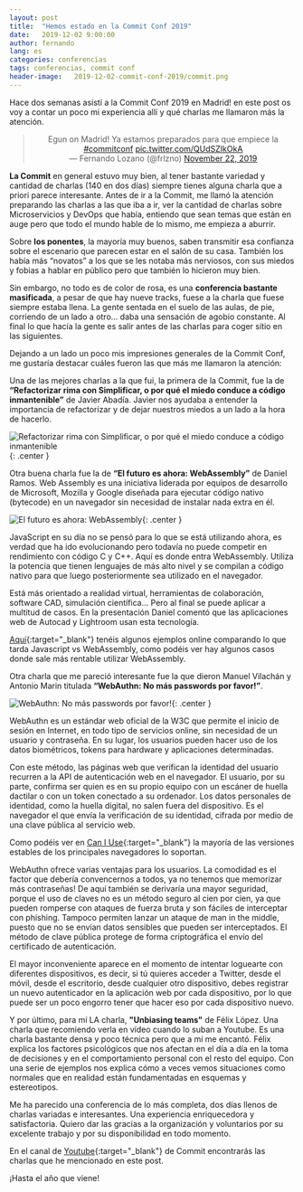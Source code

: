 ```yaml
---
layout: post
title:  "Hemos estado en la Commit Conf 2019"
date:   2019-12-02 9:00:00
author: fernando
lang: es
categories: conferencias
tags: conferencias, commit conf
header-image:	2019-12-02-commit-conf-2019/commit.png
---
```


Hace dos semanas asistí a la Commit Conf 2019 en Madrid! en este post os voy a contar un poco mi experiencia allí y qué charlas me llamaron más la atención.

<center>
<blockquote class="twitter-tweet">
<div dir="ltr" lang="es">
Egun on Madrid! Ya estamos preparados para que empiece la <a href="https://twitter.com/hashtag/commitconf?src=hash&amp;ref_src=twsrc%5Etfw">#commitconf</a> <a href="https://t.co/QUdSZIkOkA">pic.twitter.com/QUdSZIkOkA</a></div>
— Fernando Lozano (@frlzno) <a href="https://twitter.com/frlzno/status/1197791163169886208?ref_src=twsrc%5Etfw">November 22, 2019</a></blockquote>
</center>
<script async="" charset="utf-8" src="https://platform.twitter.com/widgets.js"></script>

**La Commit** en general estuvo muy bien, al tener bastante variedad y cantidad de charlas (140 en dos días) siempre tienes alguna charla que a priori parece interesante. Antes de ir a la Commit, me llamó la atención preparando las charlas a las que iba a ir, ver la cantidad de charlas sobre Microservicios y DevOps que había, entiendo que sean temas que están en auge pero que todo el mundo hable de lo mismo, me empieza a aburrir.

Sobre **los ponentes**, la mayoría muy buenos, saben transmitir esa confianza sobre el escenario que parecen estar en el salón de su casa. También los había más “novatos” a los que se les notaba más nerviosos, con sus miedos y fobias a hablar en público pero que también lo hicieron muy bien.

Sin embargo, no todo es de color de rosa, es una **conferencia bastante masificada**, a pesar de que hay nueve tracks, fuese a la charla que fuese siempre estaba llena. La gente sentada en el suelo de las aulas, de pie, corriendo de un lado a otro... daba una sensación de agobio constante. Al final lo que hacía la gente es salir antes de las charlas para coger sitio en las siguientes.

Dejando a un lado un poco mis impresiones generales de la Commit Conf, me gustaría destacar cuáles fueron las que más me llamaron la atención:

Una de las mejores charlas a la que fui, la primera de la Commit, fue la de **“Refactorizar rima con Simplificar, o por qué el miedo conduce a código inmantenible”** de Javier Abadía. Javier nos ayudaba a entender la importancia de refactorizar y de dejar nuestros miedos a un lado a la hora de hacerlo. 

![Refactorizar rima con Simplificar, o por qué el miedo conduce a código inmantenible](/assets/images/2019-12-02-commit-conf-2019/1.jpeg){: .center }

Otra buena charla fue la de **“El futuro es ahora: WebAssembly”** de Daniel Ramos. Web Assembly es una iniciativa liderada por equipos de desarrollo de Microsoft, Mozilla y Google diseñada para ejecutar código nativo (bytecode) en un navegador sin necesidad de instalar nada extra en él.

![El futuro es ahora: WebAssembly](/assets/images/2019-12-02-commit-conf-2019/2.jpeg){: .center }

JavaScript en su día no se pensó para lo que se está utilizando ahora, es verdad que ha ido evolucionando pero todavía no puede competir en rendimiento con código C y C++. Aquí es donde entra WebAssembly. Utiliza la potencia que tienen lenguajes de más alto nivel y se compilan a código nativo para que luego posteriormente sea utilizado en el navegador.

Está más orientado a realidad virtual, herramientas de colaboración, software CAD, simulación científica… Pero al final se puede aplicar a multitud de casos. En la presentación Daniel comentó que las aplicaciones web de Autocad y Lightroom usan esta tecnología.

[Aquí](https://takahirox.github.io/WebAssembly-benchmark/){:target="_blank"} tenéis algunos ejemplos online comparando lo que tarda Javascript vs WebAssembly, como podéis ver hay algunos casos donde sale más rentable utilizar WebAssembly.

Otra charla que me pareció interesante fue la que dieron Manuel Vilachán y Antonio Marin titulada **“WebAuthn: No más passwords por favor!”**.

![WebAuthn: No más passwords por favor!](/assets/images/2019-12-02-commit-conf-2019/3.jpeg){: .center }

WebAuthn es un estándar web oficial de la W3C que permite el inicio de sesión en Internet, en todo tipo de servicios online, sin necesidad de un usuario y contraseña. En su lugar, los usuarios pueden hacer uso de los datos biométricos, tokens para hardware y aplicaciones determinadas.

Con este método, las páginas web que verifican la identidad del usuario recurren a la API de autenticación web en el navegador. El usuario, por su parte, confirma ser quien es en su propio equipo con un escáner de huella dactilar o con un token conectado a su ordenador. Los datos personales de identidad, como la huella digital, no salen fuera del dispositivo. Es el navegador el que envía la verificación de su identidad, cifrada por medio de una clave pública al servicio web.

Como podéis ver en [Can I Use](https://caniuse.com/#search=webauthn){:target="_blank"} la mayoría de las versiones estables de los principales navegadores lo soportan.

WebAuthn ofrece varias ventajas para los usuarios. La comodidad es el factor que debería convencernos a todos, ya no tenemos que memorizar más contraseñas! De aquí también se derivaría una mayor seguridad, porque el uso de claves no es un método seguro al cien por cien, ya que pueden romperse con ataques de fuerza bruta y son fáciles de interceptar con phishing. Tampoco permiten lanzar un ataque de man in the middle, puesto que no se envían datos sensibles que pueden ser interceptados. El método de clave pública protege de forma criptográfica el envío del certificado de autenticación.

El mayor inconveniente aparece en el momento de intentar loguearte con diferentes dispositivos, es decir, si tú quieres acceder a Twitter, desde el móvil, desde el escritorio, desde cualquier otro dispositivo, debes registrar un nuevo autenticador en la aplicación web por cada dispositivo, por lo que puede ser un poco engorro tener que hacer eso por cada dispositivo nuevo.

Y por último, para mí LA charla, **"Unbiasing teams"** de Félix López. Una charla que recomiendo verla en vídeo cuando lo suban a Youtube. Es una charla bastante densa y poco técnica pero que a mí me encantó. Félix explica los factores psicológicos que nos afectan en el día a día en la toma de decisiones y en el comportamiento personal con el resto del equipo. Con una serie de ejemplos nos explica cómo a veces vemos situaciones como normales que en realidad están fundamentadas en esquemas y estereotipos.

Me ha parecido una conferencia de lo más completa, dos días llenos de charlas variadas e interesantes. Una experiencia enriquecedora y satisfactoria. Quiero dar las gracias a la organización y voluntarios por su excelente trabajo y por su disponibilidad en todo momento.

En el canal de [Youtube](https://www.youtube.com/channel/UCd_1KHg4t2VKGsSDF8OD5Cw){:target="_blank"} de Commit encontrarás las charlas que he mencionado en este post.

¡Hasta el año que viene!

